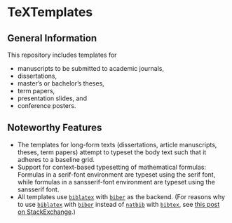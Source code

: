 # TeXTemplates
## General Information
This repository includes templates for
* manuscripts to be submitted to academic journals,
* dissertations,
* master’s or bachelor’s theses,
* term papers,
* presentation slides, and
* conference posters.
## Noteworthy Features
* The templates for long-form texts (dissertations, article manuscripts, theses, term papers) attempt to typeset the body text such that it adheres to a baseline grid.
* Support for context-based typesetting of mathematical formulas: Formulas in a serif-font environment are typeset using the serif font, while formulas in a sansserif-font environment are typeset using the sansserif font.
* All templates use [`biblatex`](https://ctan.org/pkg/biblatex) with [`biber`](https://ctan.org/pkg/biber) as the backend. (For reasons why to use [`biblatex`](https://ctan.org/pkg/biblatex) with [`biber`](https://ctan.org/pkg/biber) instead of [`natbib`](https://ctan.org/pkg/natbib) with [`bibtex`](https://ctan.org/pkg/bibtex), see [this post on StackExchange](https://tex.stackexchange.com/questions/25701/bibtex-vs-biber-and-biblatex-vs-natbib/25702#25702).)
